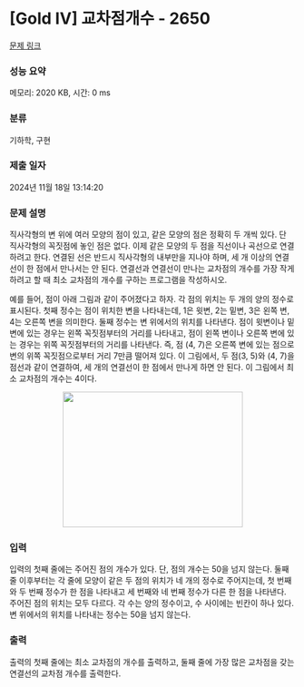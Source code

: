 # [Gold IV] 교차점개수 - 2650 

[문제 링크](https://www.acmicpc.net/problem/2650) 

### 성능 요약

메모리: 2020 KB, 시간: 0 ms

### 분류

기하학, 구현

### 제출 일자

2024년 11월 18일 13:14:20

### 문제 설명

<p>직사각형의 변 위에 여러 모양의 점이 있고, 같은 모양의 점은 정확히 두 개씩 있다. 단 직사각형의 꼭짓점에 놓인 점은 없다. 이제 같은 모양의 두 점을 직선이나 곡선으로 연결하려고 한다. 연결된 선은 반드시 직사각형의 내부만을 지나야 하며, 세 개 이상의 연결선이 한 점에서 만나서는 안 된다. 연결선과 연결선이 만나는 교차점의 개수를 가장 작게 하려고 할 때 최소 교차점의 개수를 구하는 프로그램을 작성하시오.</p>

<p>예를 들어, 점이 아래 그림과 같이 주어졌다고 하자. 각 점의 위치는 두 개의 양의 정수로 표시된다. 첫째 정수는 점이 위치한 변을 나타내는데, 1은 윗변, 2는 밑변, 3은 왼쪽 변, 4는 오른쪽 변을 의미한다. 둘째 정수는 변 위에서의 위치를 나타낸다. 점이 윗변이나 밑변에 있는 경우는 왼쪽 꼭짓점부터의 거리를 나타내고, 점이 왼쪽 변이나 오른쪽 변에 있는 경우는 위쪽 꼭짓점부터의 거리를 나타낸다. 즉, 점 (4, 7)은 오른쪽 변에 있는 점으로 변의 위쪽 꼭짓점으로부터 거리 7만큼 떨어져 있다. 이 그림에서, 두 점(3, 5)와 (4, 7)을 점선과 같이 연결하여, 세 개의 연결선이 한 점에서 만나게 하면 안 된다. 이 그림에서 최소 교차점의 개수는 4이다.</p>

<p style="text-align: center;"><img alt="" src="https://www.acmicpc.net/upload/images/WZk6yaNPYOFC3bF6GfQvrze.png" style="width: 317px; height: 239px; "></p>

### 입력 

 <p>입력의 첫째 줄에는 주어진 점의 개수가 있다. 단, 점의 개수는 50을 넘지 않는다. 둘째 줄 이후부터는 각 줄에 모양이 같은 두 점의 위치가 네 개의 정수로 주어지는데, 첫 번째와 두 번째 정수가 한 점을 나타내고 세 번째와 네 번째 정수가 다른 한 점을 나타낸다. 주어진 점의 위치는 모두 다르다. 각 수는 양의 정수이고, 수 사이에는 빈칸이 하나 있다. 변 위에서의 위치를 나타내는 정수는 50을 넘지 않는다.</p>

### 출력 

 <p>출력의 첫째 줄에는 최소 교차점의 개수를 출력하고, 둘째 줄에 가장 많은 교차점을 갖는 연결선의 교차점 개수를 출력한다.</p>

